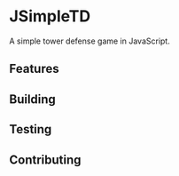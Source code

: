 # JSimpleTD

A simple tower defense game in JavaScript.

## Features

## Building

## Testing

## Contributing